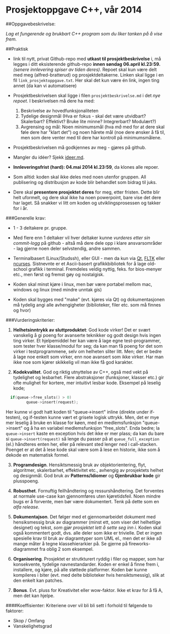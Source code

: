 Prosjektoppgave C++, vår 2014
===================================

##Oppgavebeskrivelse:

*Lag et fungerende og brukbart C++ program som du liker tanken på å vise frem.*

##Praktisk

- link til nytt, privat Github-repo med **utkast til prosjektbeskrivelse** i, må legges i ditt eksisterende github-repo  **innen søndag 06.april kl.23:59.** *(senere innlevering spiser av tiden deres)*. Repoet skal kun være delt med meg (alfred-bratterud) og prosjektdeltakerne. Linken skal ligge i en fil `link_prosjektoppgave.txt`. Her skal det kun være én link, ingen ting annet (da kan vi automatisere)

- Prosjektbeskrivelsen skal ligge i filen `prosjektbeskrivelse.md` i det *nye repoet*. I beskrivelsen må dere ha med: 
    1. Beskrivelse av hovedfunksjonaliteten  		       
    2. Tydelige designmål (Hva er fokus - skal det være utvidbart? Skalerbart? Effektivt? Bruke lite minne? Integrerbart? Modulært?)
    2. Avgrensing og mål: Noen minimumsmål (hva *må* med for at dere skal føle dere har "klart det") og noen hårete mål (noe dere ønsker å få til, men som dere venter med til dere har kontroll på minimumsmålene.

- Prosjektbeskrivelsen må godkjennes av meg - gjøres på github.

- Mangler du idéer? Sjekk [ideer.md](ideer.md).

- **Innleveringsfrist (hard):  04.mai 2014 kl.23:59**, da klones alle repoer.

- Som alltid: koden skal ikke deles med noen utenfor gruppen. All publisering og distribusjon av kode blir behandlet som bidrag til juks.

- Dere skal **presentere prosjektet deres** for meg, etter fristen. Dette blir helt uformelt, og dere skal ikke ha noen powerpoint, bare vise det dere har laget. Så snakker vi litt om koden og utviklingsprosessen og takker for i år.



###Generelle krav: 

  * 1 - 3 deltakere pr. gruppe. 

  * Med flere enn 1 deltaker vil hver deltaker kunne *vurderes etter sin commit-logg* på github - altså må dere dele opp i klare ansvarsområder - lag gjerne noen deler selvstendig, andre sammen.

  * Terminalbasert (Linux/Studssh), eller GUI - men da kun via [Qt](http://qt-project.org), [FLTK](http://fltk.org) eller [ncurses](http://www.gnu.org/software/ncurses/). Sistnevnte er et Ascii-basert grafikkbibliotek for å lage old-school grafikk i terminal. Fremdeles veldig nyttig, feks. for bios-menyer etc., men først og fremst gøy og nostalgisk.

  * Koden skal minst kjøre i linux, men bør være portabel mellom mac, windows og linux (med mindre unntak gis)

  * Koden skal bygges med "make" (evt. kjøres via Qt) og dokumentasjonen må tydelig angi alle avhengigheter (biblioteker, filer etc. som må finnes og hvor)

###Vurderingskriterier:
  1. **Helhetsinntrykk av sluttproduktet**: God kode virker! Det er svært vanskelig å gi poeng for avanserte teknikker og godt design hvis ingen ting virker. Et hjelpemiddel her kan være å lage egne test-programmer, som tester hver klasse/modul for seg; da kan man få poeng for det som virker i testprogrammene, selv om helheten sliter litt. Men; det er bedre å lage noe enkelt som virker, enn noe avansert som ikke virker. Har man ikke noe som kjører skikkelig vil man ikke få god karakter.

  2. **Kodekvalitet**.  God og riktig utnyttelse av C++, også med vekt på tydelighet og lesbarhet. Flere abstraksjoner (funksjoner, klasser etc.) gir ofte mulighet for kortere, mer intuitivt lesbar kode. Eksempel på leselig kode;
  ```c++ 
	if(queue->free_slots() > 0)
           queue->insert(request);
  ```
  Her kunne vi godt hatt koden til "queue->insert" inline (direkte under if-testen), og if-testen kunne vært et grisete logisk uttrykk. Men, det er mye mer leselig å bruke en klasse for køen, med en medlemsfunksjon "queue->insert" og å ha en variabel medlemsfunksjon "free_slots". Enda bedre; la `queue->insert` kaste en exception hvis det ikke er mer plass; da kan du bare si `queue->insert(request)` så lenge du passer på at `queue_full_exception` (el.) håndteres enten her, eller på relevant sted lenger ned i call-stacken. Poenget er at det å lese kode skal være som å lese en historie, ikke som å dekode en matematisk formel.

  3. **Programdesign**. Hensiktsmessig bruk av objektorientering, flyt, algoritmer, skalerbarhet, effektivitet etc., avhengig av prosjektets helhet og designmål. God bruk av **Patterns/Idiomer** og **Gjenbrukbar kode** gir plusspoeng.

  4. **Robusthet**. Fornuftig feilhåndtering og ressurshåndtering. Det forventes at normale use-case kan gjennomføres uten kjøretidsfeil. Noen mindre bugs er å forvente, men bør være dokumentert. Tenk på dette som en *alfa release*.

  5. **Dokumentajson**.  Det følger med et gjennomarbeidet dokument med hensiksmessig bruk av diagrammer (minst ett, som viser det helhetlige designet) og tekst, *som gjør prosjektet lett å sette seg inn i*. Koden skal også kommentert godt, dvs. alle deler som ikke er trivielle. Det er ingen spesielle krav til bruk av diagramtyper som UML el., men det er ikke *så* mange måter å tegne klassehierarkier på. Se gjerne på fireworks-diagrammet fra oblig 2 som eksempel.

  6. **Organisering**. Prosjektet er strutkturert ryddig i filer og mapper, som har konsekvente, tydelige navnestandarder. Koden er enkel å finne frem i, installere, og kjøre, på alle støttede platformer. Koden bør kunne kompileres i biter (evt. med delte biblioteker hvis hensiktsmessig), slik at den enkelt kan patches.

  7. **Bonus**. Evt. pluss for Kreativitet eller wow-faktor. Ikke et krav for å få A, men det kan hjelpe.

####Koeffisienter:
Kriteriene over vil bli bli sett i forhold til følgende to faktorer:

- Skop / Omfang
- Vanskelighetsgrad

